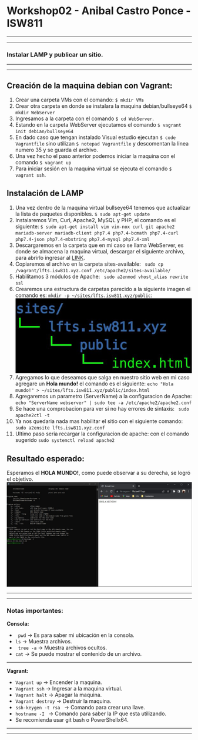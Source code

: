 # Workshop02 - Anibal Castro Ponce - ISW811
---
---
### <Strong>Instalar LAMP y publicar un sitio.</Strong>
---
---
## Creación de la maquina debian con Vagrant:
1) Crear una carpeta VMs con el comando:  ```$ mkdir VMs ```
2) Crear otra carpeta en donde se instalara la maquina debian/bullseye64 ```$ mkdir WebServer```
3) Ingresamos a la carpeta con el comando ```$ cd WebServer```.
4) Estando en la carpeta WebServer ejecutamos el comando ``` $ vagrant init debian/bullseye64 ```
5) En dado caso que tengan instalado Visual estudio ejecutan ``` $ code Vagrantfile ``` sino utilizan ``` $ notepad Vagrantfile ``` y descomentan la linea numero 35 y se guarda el archivo.
6) Una vez hecho el paso anterior podemos iniciar la maquina con el comando ```$ vagrant up```
7) Para iniciar sesión en la maquina virtual se ejecuta el comando ``` $ vagrant ssh ```.

## Instalación de LAMP
1) Una vez dentro de la maquina virtual bullseye64 tenemos que actualizar la lista de paquetes disponibles. ``` $ sudo apt-get update ```
2) Instalaremos Vim, Curl, Apache2, MySQL y PHP, el comando es el siguiente: ``` $ sudo apt-get install vim vim-nox curl git apache2 mariadb-server mariadb-client php7.4 php7.4-bcmath php7.4-curl php7.4-json php7.4-mbstring php7.4-mysql php7.4-xml ```
3) Descargaremos en la carpeta que en mi caso se llama WebServer, es donde se almacena la maquina virtual, descargar el siguiente archivo, para abrirlo ingresar al [LINK](https://drive.google.com/file/d/1Hw8WpoykhUIXzmgkli2vuBCymA9ZzJnB/view?usp=sharing).
4) Copiaremos el archivo en la carpeta sites-available: ``` sudo cp /vagrant/lfts.isw811.xyz.conf /etc/apache2/sites-available/```
5) Habilitamos 3 módulos de Apache: ``` sudo a2enmod vhost_alias rewrite ssl```
6) Crearemos una estructura de carpetas parecido a la siguiente imagen el comando es: ```mkdir -p ~/sites/lfts.isw811.xyz/public```:
![Estructura](./Images/Estructura.jpg)
7) Agregamos lo que deseamos que salga en nuestro sitio web en mi caso agregare un <strong>Hola mundo!</strong>
el comando es el siguiente: ``` echo "Hola mundo!" > ~/sites/lfts.isw811.xyz/public/index.html ```
8) Agregaremos un parametro (ServerName) a la configuracion de Apache: ``` echo "ServerName webserver" | sudo tee -a /etc/apache2/apache2.conf ```
9) Se hace una comprobacion para ver si no hay errores de sintaxis: ``` sudo apache2ctl -t```
10) Ya nos quedaria nada mas habilitar el sitio con el siguiente comando: ``` sudo a2ensite lfts.isw811.xyz.conf```
11) Ultimo paso seria recargar la configuracion de apache: con el comando sugerido ```sudo systemctl reload apache2```


## Resultado esperado:
Esperamos el <Strong>HOLA MUNDO!</Strong>, como puede observar a su derecha, se logró el objetivo.
![Estructura](./Images//ResultadoEsperado.jpeg)


----------------------
---------------------
### Notas importantes:
<Strong>Consola:</Strong>
* ``` pwd``` -> Es para saber mi ubicación en la consola.
* ``` ls ``` -> Muestra archivos.
* ``` tree -a``` -> Muestra archivos ocultos.
* ``` cat ``` -> Se puede mostrar el contenido de un archivo.
----------
<Strong>Vagrant:</Strong>
* ``` Vagrant up ``` -> Encender la maquina.
* ``` Vagrant ssh ``` -> Ingresar a la maquina virtual.
* ``` Vagrant halt ``` -> Apagar la maquina.
* ``` Vagrant destroy ``` -> Destruir la maquina.
* ```ssh-keygen -t rsa ``` -> Comando para crear una llave.
* ```hostname -I ``` -> Comando para saber la IP que esta utilizando.
* Se recomienda usar git bash o PowerShellx64.
----------
-----

